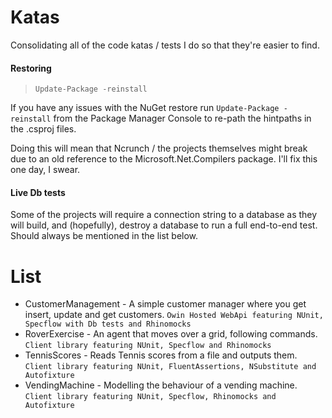 # Katas 
Consolidating all of the code katas / tests I do so that they're easier to find. 
 
#### Restoring 
> `Update-Package -reinstall` 
 
If you have any issues with the NuGet restore run `Update-Package -reinstall` from the Package Manager Console to re-path the hintpaths in the .csproj files. 
 
Doing this will mean that Ncrunch / the projects themselves might break due to an old reference to the Microsoft.Net.Compilers package. I'll fix this one day, I swear. 
 
#### Live Db tests 
Some of the projects will require a connection string to a database as they will build, and (hopefully), destroy a database to run a full end-to-end test. Should always be mentioned in the list below. 
 
# List 
 
* CustomerManagement - A simple customer manager where you get insert, update and get customers. `Owin Hosted WebApi featuring NUnit, Specflow with Db tests and Rhinomocks` 
* RoverExercise - An agent that moves over a grid, following commands. `Client library featuring NUnit, Specflow and Rhinomocks`
* TennisScores - Reads Tennis scores from a file and outputs them. `Client library featuring NUnit, FluentAssertions, NSubstitute and Autofixture`
* VendingMachine - Modelling the behaviour of a vending machine. `Client library featuring NUnit, Specflow, Rhinomocks and Autofixture`